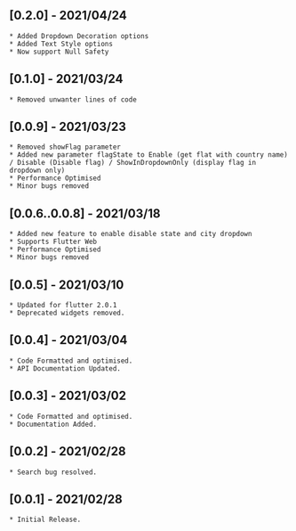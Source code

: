 ## [0.2.0] - 2021/04/24
    * Added Dropdown Decoration options
    * Added Text Style options
    * Now support Null Safety
    
## [0.1.0] - 2021/03/24
    * Removed unwanter lines of code
    
## [0.0.9] - 2021/03/23
    * Removed showFlag parameter 
    * Added new parameter flagState to Enable (get flat with country name) / Disable (Disable flag) / ShowInDropdownOnly (display flag in dropdown only)
    * Performance Optimised
    * Minor bugs removed
    
## [0.0.6..0.0.8] - 2021/03/18
    * Added new feature to enable disable state and city dropdown
    * Supports Flutter Web
    * Performance Optimised
    * Minor bugs removed    
    
## [0.0.5] - 2021/03/10
    * Updated for flutter 2.0.1
    * Deprecated widgets removed.

## [0.0.4] - 2021/03/04
    * Code Formatted and optimised.
    * API Documentation Updated.
       
## [0.0.3] - 2021/03/02
    * Code Formatted and optimised.
    * Documentation Added.

## [0.0.2] - 2021/02/28
    * Search bug resolved.

## [0.0.1] - 2021/02/28
    * Initial Release.
    








    


